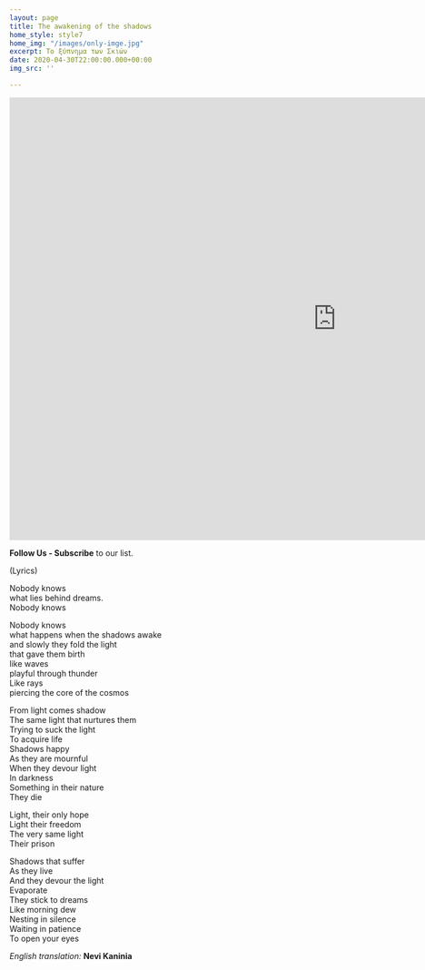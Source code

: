 ```yaml
---
layout: page
title: The awakening of the shadows
home_style: style7
home_img: "/images/only-imge.jpg"
excerpt: Το ξύπνημα των Σκιών
date: 2020-04-30T22:00:00.000+00:00
img_src: ''

---
```

<iframe src="https://player.vimeo.com/video/402933077" width="1150" height="780" frameborder="0" allow="autoplay; fullscreen" allowfullscreen></iframe>

**Follow Us - Subscribe** to our list.

(Lyrics)

Nobody knows  
what lies behind dreams.  
Nobody knows

Nobody knows  
what happens when the shadows awake  
and slowly they fold the light  
that gave them birth  
like waves  
playful through thunder  
Like rays  
piercing the core of the cosmos

From light comes shadow  
The same light that nurtures them  
Trying to suck the light  
To acquire life  
Shadows happy  
As they are mournful  
When they devour light  
In darkness  
Something in their nature  
They die

Light, their only hope  
Light their freedom  
The very same light  
Their prison

Shadows that suffer  
As they live  
And they devour the light  
Evaporate  
They stick to dreams  
Like morning dew  
Nesting in silence  
Waiting in patience  
To open your eyes

_English translation:_ **Nevi Kaninia**